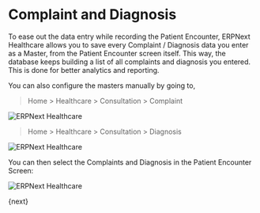 <!-- add-breadcrumbs -->

# Complaint and Diagnosis

To ease out the data entry while recording the Patient Encounter, ERPNext Healthcare allows you to save every Complaint / Diagnosis data you enter as a Master, from the Patient Encounter screen itself. This way, the database keeps building a list of all complaints and diagnosis you entered. This is done for better analytics and reporting.

You can also configure the masters manually by going to,

> Home > Healthcare > Consultation > Complaint

<img class="screenshot" alt="ERPNext Healthcare" src="{{docs_base_url}}/assets/img/healthcare/complaint.png">

> Home > Healthcare > Consultation > Diagnosis

<img class="screenshot" alt="ERPNext Healthcare" src="{{docs_base_url}}/assets/img/healthcare/diagnosis.png">

You can then select the Complaints and Diagnosis in the Patient Encounter Screen:

<img class="screenshot" alt="ERPNext Healthcare" src="{{docs_base_url}}/assets/img/healthcare/patient_encounter_1.png">

{next}

